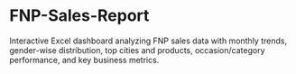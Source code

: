 # FNP-Sales-Report
Interactive Excel dashboard analyzing FNP sales data with monthly trends, gender-wise distribution, top cities and products, occasion/category performance, and key business metrics.
